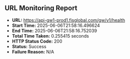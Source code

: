 ## URL Monitoring Report

- **URL:** https://api-gw1-prod1.fisglobal.com/gw/v1/health
- **Start Time:** 2025-06-06T21:58:16.496624
- **End Time:** 2025-06-06T21:58:16.752039
- **Total Time Taken:** 0.255415 seconds
- **HTTP Status Code:** 200
- **Status:** Success
- **Failure Reason:** N/A
